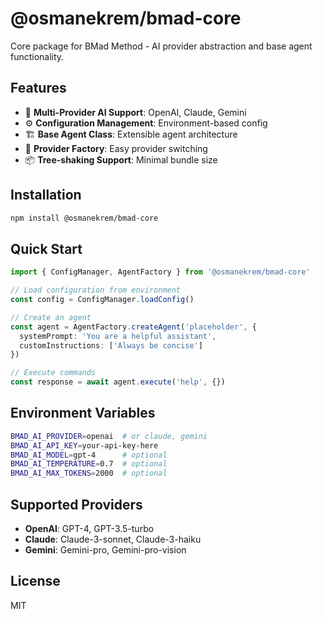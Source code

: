 # @osmanekrem/bmad-core

Core package for BMad Method - AI provider abstraction and base agent functionality.

## Features

- 🤖 **Multi-Provider AI Support**: OpenAI, Claude, Gemini
- ⚙️ **Configuration Management**: Environment-based config
- 🏗️ **Base Agent Class**: Extensible agent architecture
- 🔧 **Provider Factory**: Easy provider switching
- 📦 **Tree-shaking Support**: Minimal bundle size

## Installation

```bash
npm install @osmanekrem/bmad-core
```

## Quick Start

```typescript
import { ConfigManager, AgentFactory } from '@osmanekrem/bmad-core'

// Load configuration from environment
const config = ConfigManager.loadConfig()

// Create an agent
const agent = AgentFactory.createAgent('placeholder', {
  systemPrompt: 'You are a helpful assistant',
  customInstructions: ['Always be concise']
})

// Execute commands
const response = await agent.execute('help', {})
```

## Environment Variables

```bash
BMAD_AI_PROVIDER=openai  # or claude, gemini
BMAD_AI_API_KEY=your-api-key-here
BMAD_AI_MODEL=gpt-4      # optional
BMAD_AI_TEMPERATURE=0.7  # optional
BMAD_AI_MAX_TOKENS=2000  # optional
```

## Supported Providers

- **OpenAI**: GPT-4, GPT-3.5-turbo
- **Claude**: Claude-3-sonnet, Claude-3-haiku
- **Gemini**: Gemini-pro, Gemini-pro-vision

## License

MIT

